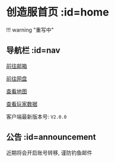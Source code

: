 # 创造服首页 :id=home

!!! warning "重写中"

## 导航栏 :id=nav <!-- {docsify-ignore} -->

[前往邮箱](https://qiye.aliyun.com/)

[前往网盘](http://app.heigeyuancz.com:55567)

[查看地图](http://app.heigeyuancz.com:55556)

[查看玩家数据](http://app.heigeyuancz.com:55566)

客户端最新版本号: `V2.0.0`

## 公告 :id=announcement <!-- {docsify-ignore} -->

近期将会开启账号转移, 谨防钓鱼邮件
